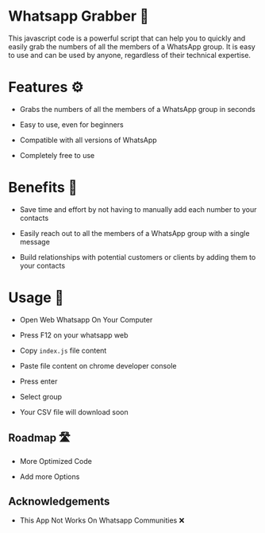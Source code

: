 # Whatsapp Grabber 💉

This javascript code is a powerful script that can help you to quickly and easily grab the numbers of all the members of a WhatsApp group. It is easy to use and can be used by anyone, regardless of their technical expertise.

# Features ⚙

- Grabs the numbers of all the members of a WhatsApp group in seconds

- Easy to use, even for beginners

- Compatible with all versions of WhatsApp

- Completely free to use

# Benefits 🦢

- Save time and effort by not having to manually add each number to your contacts

- Easily reach out to all the members of a WhatsApp group with a single message

- Build relationships with potential customers or clients by adding them to your contacts

# Usage 👀

- Open Web Whatsapp On Your Computer

- Press F12 on your whatsapp web

- Copy ```index.js``` file content

- Paste file content on chrome developer console

- Press enter

- Select group 

- Your CSV file will download soon

## Roadmap 🛣

- More Optimized Code

- Add more Options

## Acknowledgements

 - This App Not Works On Whatsapp Communities ❌

